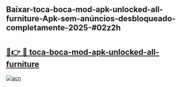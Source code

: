 ## Baixar-toca-boca-mod-apk-unlocked-all-furniture-Apk-sem-anúncios-desbloqueado-completamente-2025-#02z2h

# <h2><a href="https://ainizakaria.my?title=toca-boca-mod-apk-unlocked-all-furniture&ref=22M">🔗👉 🔴 toca-boca-mod-apk-unlocked-all-furniture</a></h2>

[![acn](https://github.com/user-attachments/assets/0f9c940e-d8b0-45ae-aac7-cd30a18b3e1c)](https://ainizakaria.my?title=toca-boca-mod-apk-unlocked-all-furniture&ref=22M)

